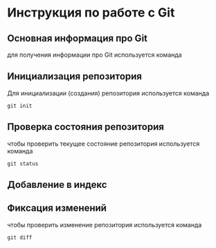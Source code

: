 # **Инструкция по работе с Git**

## Основная информация про Git

для получения информации про Git 
используется команда 

## Инициализация репозитория

Для инициализации (создания) репозитория 
используется команда

    git init

## Проверка состояния репозитория 

чтобы проверить текущее состояние репозитория
используется команда

    git status

## Добавление в индекс

## Фиксация изменений 

чтобы проверить изменение репозитория
используется команда

    git diff
